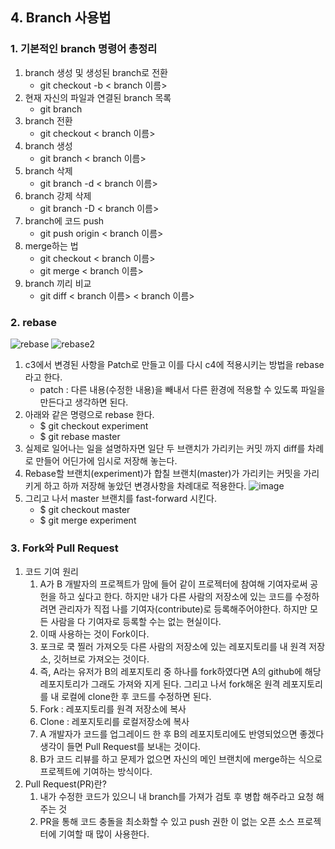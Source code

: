 ## 4. Branch 사용법
### 1. 기본적인 branch 명령어 총정리
1. branch 생성 및 생성된 branch로 전환
    - git checkout -b < branch 이름>
2. 현재 자신의 파일과 연결된 branch 목록
    - git branch
3. branch 전환
    - git checkout < branch 이름>
4. branch 생성
    - git branch < branch 이름>
5. branch 삭제
    - git branch -d < branch 이름>
6. branch 강제 삭제
    - git branch -D < branch 이름>
7. branch에 코드 push
    - git push origin < branch 이름>
8. merge하는 법
    - git checkout < branch 이름>
    - git merge < branch 이름>
9. branch 끼리 비교
    - git diff < branch 이름> < branch 이름>

### 2. rebase
![rebase](https://git-scm.com/book/en/v2/images/basic-rebase-2.png)
![rebase2](https://git-scm.com/book/en/v2/images/basic-rebase-3.png)
1. c3에서 변경된 사항을 Patch로 만들고 이를 다시 c4에 적용시키는 방법을 rebase 라고 한다.
    - patch : 다른 내용(수정한 내용)을 빼내서 다른 환경에 적용할 수 있도록 파일을 만든다고 생각하면 된다. 
2. 아래와 같은 명령으로 rebase 한다.
    - $ git checkout experiment
    - $ git rebase master
3. 실제로 일어나는 일을 설명하자면 일단 두 브랜치가 가리키는 커밋 까지 diff를 차례로 만들어 어딘가에 임시로 저장해 놓는다.
4. Rebase할 브랜치(experiment)가 합칠 브랜치(master)가 가리키는 커밋을 가리키게 하고 하까 저장해 놓았던 변경사항을 차례대로 적용한다.
![image](https://git-scm.com/book/en/v2/images/basic-rebase-3.png)
5. 그리고 나서 master 브랜치를 fast-forward 시킨다.
    - $ git checkout master
    - $ git merge experiment

### 3. Fork와 Pull Request
1. 코드 기여 원리
    1. A가 B 개발자의 프로젝트가 맘에 들어 같이 프로젝터에 참여해 기여자로써 공헌을 하고 싶다고 한다. 하지만 내가 다른 사람의 저장소에 있는 코드를 수정하려면 관리자가 직접 나를 기여자(contribute)로 등록해주어야한다. 하지만 모든 사람을 다 기여자로 등록할 수는 없는 현실이다.
    2. 이때 사용하는 것이 Fork이다.
    3. 포크로 쿡 찔러 가져오듯 다른 사람의 저장소에 있는 레포지토리를 내 원격 저장소, 깃허브로 가져오는 것이다.
    4. 즉, A라는 유저가 B의 레포지토리 중 하나를 fork하였다면 A의 github에 해당 레포지토리가 그래도 가져와 지게 된다. 그리고 나서 fork해온 원격 레포지토리를 내 로컬에 clone한 후 코드를 수정하면 된다.
    5. Fork : 레포지토리를 원격 저장소에 복사
    6. Clone : 레포지토리를 로컬저장소에 복사
    7. A 개발자가 코드를 업그레이드 한 후 B의 레포지토리에도 반영되었으면 좋겠다 생각이 들면 Pull Request를 보내는 것이다.
    8. B가 코드 리뷰를 하고 문제가 없으면 자신의 메인 브랜치에 merge하는 식으로 프로젝트에 기여하는 방식이다.
2. Pull Request(PR)란?
    1. 내가 수정한 코드가 있으니 내 branch를 가져가 검토 후 병합 해주라고 요청 해주는 것
    2. PR을 통해 코드 충돌을 최소화할 수 있고 push 권한 이 없는 오픈 소스 프로젝터에 기여할 때 많이 사용한다.